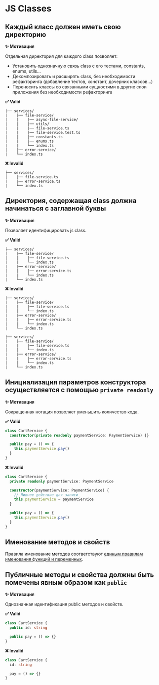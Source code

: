 # JS Classes

## Каждый класс должен иметь свою директорию

**✨ Мотивация**

Отдельная директория для каждого class позволяет:

- Установить однозначную связь class с его тестами, constants, enums, utils...
- Декомпозировать и расширять class, без необходимости рефакторинга (добавление тестов, констант, дочерних классов...)
- Переносить классы со связанными сущностями в другие слои приложения без необходимости рефакторинга

**✅ Valid**

```
├── services/
|    |── file-service/
|    |    |── async-file-service/
|    |    |── utils/
|    |    |── file-service.ts
|    |    |── file-service.test.ts
|    |    |── constants.ts
|    |    |── enums.ts
|    |    └── index.ts
|    |── error-service/
|    └── index.ts
```

**❌ Invalid**

```
├── services/
|    |── file-service.ts
|    |── error-service.ts
|    └── index.ts
```

## Директория, содержащая class должна начинаться с заглавной буквы

**✨ Мотивация**

Позволяет идентифицировать js class.

**✅ Valid**

```
├── services/
|    |── file-service/
|    |    |── file-service.ts
|    |    └── index.ts
|    |── error-service/
|    |    |── error-service.ts
|    |    └── index.ts
|    └── index.ts
```

**❌ Invalid**

```
├── services/
|    |── file-service/
|    |    |── file-service.ts
|    |    └── index.ts
|    |── error-service/
|    |    |── error-service.ts
|    |    └── index.ts
|    └── index.ts
```

```
├── services/
|    |── file-service/
|    |    |── file-service.ts
|    |    └── index.ts
|    |── error-service/
|    |    |── error-service.ts
|    |    └── index.ts
|    └── index.ts
```

## Инициализация параметров конструктора осуществляется с помощью `private readonly`

**✨ Мотивация**

Сокращенная нотация позволяет уменьшить количество кода.

**✅ Valid**

```ts
class CartService {
  constructor(private readonly paymentService: PaymentService) {}

  public pay = () => {
    this.paymentService.pay()
  }
}
```

**❌ Invalid**

```ts
class CartService {
  private readonly paymentService: PaymentService

  constructor(paymentService: PaymentService) {
    // Лишнее действие для записи
    this.paymentService = paymentService
  }

  public pay = () => {
    this.paymentService.pay()
  }
}
```

## Именование методов и свойств

Правила именование методов соответствуют [единым правилам именования функций и переменных](./naming/functions).

## Публичные методы и свойства должны быть помечены явным образом как `public`

**✨ Мотивация**

Однозначная идентификация public методов и свойств.

**✅ Valid**

```ts
class CartService {
  public id: string

  public pay = () => {}
}
```

**❌ Invalid**

```ts
class CartService {
  id: string

  pay = () => {}
}
```
